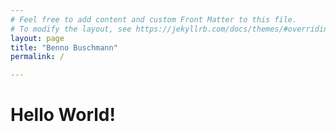 ```yaml
---
# Feel free to add content and custom Front Matter to this file.
# To modify the layout, see https://jekyllrb.com/docs/themes/#overriding-theme-defaults
layout: page
title: "Benno Buschmann"
permalink: /

---
```

<h1>Hello World!</h1>



